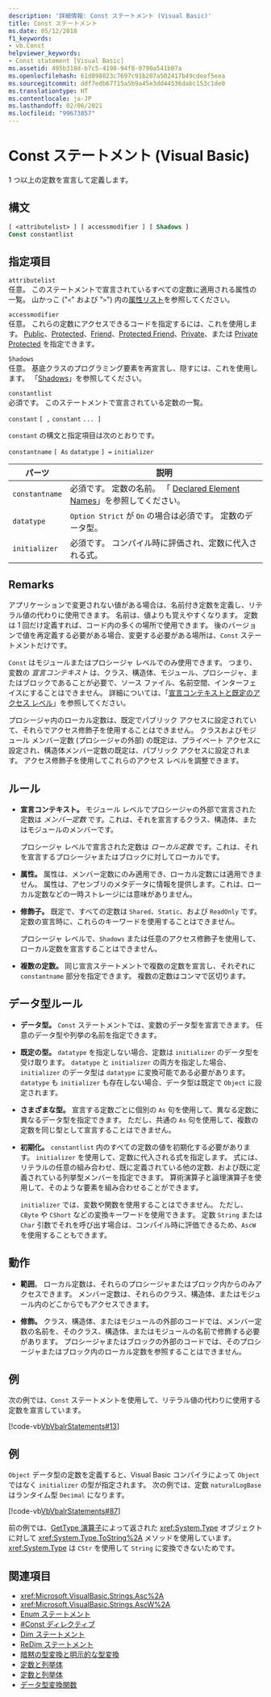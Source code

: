 ```yaml
---
description: '詳細情報: Const ステートメント (Visual Basic)'
title: Const ステートメント
ms.date: 05/12/2018
f1_keywords:
- vb.Const
helpviewer_keywords:
- Const statement [Visual Basic]
ms.assetid: 495b318d-b7c5-4198-94f8-0790a541b07a
ms.openlocfilehash: 61d898823c7697c91b207a502417b49cdeaf5eea
ms.sourcegitcommit: ddf7edb67715a5b9a45e3dd44536dabc153c1de0
ms.translationtype: HT
ms.contentlocale: ja-JP
ms.lasthandoff: 02/06/2021
ms.locfileid: "99673857"
---
```

# <a name="const-statement-visual-basic"></a>Const ステートメント (Visual Basic)

1 つ以上の定数を宣言して定義します。

## <a name="syntax"></a>構文

```vb
[ <attributelist> ] [ accessmodifier ] [ Shadows ]
Const constantlist
```

## <a name="parts"></a>指定項目

`attributelist`  
任意。 このステートメントで宣言されているすべての定数に適用される属性の一覧。 山かっこ ("`<`" および "`>`") 内の[属性リスト](attribute-list.md)を参照してください。

`accessmodifier`  
任意。 これらの定数にアクセスできるコードを指定するには、これを使用します。 [Public](../modifiers/public.md)、[Protected](../modifiers/protected.md)、[Friend](../modifiers/friend.md)、[Protected Friend](../modifiers/protected-friend.md)、[Private](../modifiers/private.md)、または [Private Protected](../modifiers/private-protected.md) を指定できます。

`Shadows`  
任意。 基底クラスのプログラミング要素を再宣言し、隠すには、これを使用します。 「[Shadows](../modifiers/shadows.md)」を参照してください。

`constantlist`  
必須です。 このステートメントで宣言されている定数の一覧。

`constant` `[ ,` `constant` `... ]`

`constant` の構文と指定項目は次のとおりです。

`constantname` `[ As` `datatype` `] =` `initializer`

|パーツ|説明|
|----------|-----------------|
|`constantname`|必須です。 定数の名前。 「 [Declared Element Names](../../programming-guide/language-features/declared-elements/declared-element-names.md)」を参照してください。|
|`datatype`|`Option Strict` が `On` の場合は必須です。 定数のデータ型。|
|`initializer`|必須です。 コンパイル時に評価され、定数に代入される式。|

## <a name="remarks"></a>Remarks

アプリケーションで変更されない値がある場合は、名前付き定数を定義し、リテラル値の代わりに使用できます。 名前は、値よりも覚えやすくなります。 定数は 1 回だけ定義すれば、コード内の多くの場所で使用できます。 後のバージョンで値を再定義する必要がある場合、変更する必要がある場所は、`Const` ステートメントだけです。

`Const` はモジュールまたはプロシージャ レベルでのみ使用できます。 つまり、変数の *宣言コンテキスト* は、クラス、構造体、モジュール、プロシージャ、またはブロックであることが必要で、ソース ファイル、名前空間、インターフェイスにすることはできません。 詳細については、「[宣言コンテキストと既定のアクセス レベル](declaration-contexts-and-default-access-levels.md)」を参照してください。

プロシージャ内のローカル定数は、既定でパブリック アクセスに設定されていて、それらでアクセス修飾子を使用することはできません。 クラスおよびモジュール メンバー定数 (プロシージャの外部) の既定は、プライベート アクセスに設定され、構造体メンバー定数の既定は、パブリック アクセスに設定されます。 アクセス修飾子を使用してこれらのアクセス レベルを調整できます。

## <a name="rules"></a>ルール

- **宣言コンテキスト。** モジュール レベルでプロシージャの外部で宣言された定数は *メンバー定数* です。これは、それを宣言するクラス、構造体、またはモジュールのメンバーです。

  プロシージャ レベルで宣言された定数は *ローカル定数* です。これは、それを宣言するプロシージャまたはブロックに対してローカルです。

- **属性。** 属性は、メンバー定数にのみ適用でき、ローカル定数には適用できません。 属性は、アセンブリのメタデータに情報を提供します。これは、ローカル定数などの一時ストレージには意味がありません。

- **修飾子。** 既定で、すべての定数は `Shared`、`Static`、および `ReadOnly` です。 定数の宣言時に、これらのキーワードを使用することはできません。

  プロシージャ レベルで、`Shadows` または任意のアクセス修飾子を使用して、ローカル定数を宣言することはできません。

- **複数の定数。** 同じ宣言ステートメントで複数の定数を宣言し、それぞれに `constantname` 部分を指定できます。 複数の定数はコンマで区切ります。

## <a name="data-type-rules"></a>データ型ルール

- **データ型。** `Const` ステートメントでは、変数のデータ型を宣言できます。 任意のデータ型や列挙の名前を指定できます。

- **既定の型。** `datatype` を指定しない場合、定数は `initializer` のデータ型を受け取ります。 `datatype` と `initializer` の両方を指定した場合、`initializer` のデータ型は `datatype` に変換可能である必要があります。 `datatype` も `initializer` も存在しない場合、データ型は既定で `Object` に設定されます。

- **さまざまな型。** 宣言する定数ごとに個別の `As` 句を使用して、異なる定数に異なるデータ型を指定できます。 ただし、共通の `As` 句を使用して、複数の定数を同じ型として宣言することはできません。

- **初期化。** `constantlist` 内のすべての定数の値を初期化する必要があります。 `initializer` を使用して、定数に代入される式を指定します。 式には、リテラルの任意の組み合わせ、既に定義されている他の定数、および既に定義されている列挙型メンバーを指定できます。 算術演算子と論理演算子を使用して、そのような要素を組み合わせることができます。

  `initializer` では、変数や関数を使用することはできません。 ただし、`CByte` や `CShort` などの変換キーワードを使用できます。 定数 `String` または `Char` 引数でそれを呼び出す場合は、コンパイル時に評価できるため、`AscW` を使用することもできます。

## <a name="behavior"></a>動作

- **範囲**。 ローカル定数は、それらのプロシージャまたはブロック内からのみアクセスできます。 メンバー定数は、それらのクラス、構造体、またはモジュール内のどこからでもアクセスできます。

- **修飾。** クラス、構造体、またはモジュールの外部のコードでは、メンバー定数の名前を、そのクラス、構造体、またはモジュールの名前で修飾する必要があります。 プロシージャまたはブロックの外部のコードでは、そのプロシージャまたはブロック内のローカル定数を参照することはできません。

## <a name="example"></a>例

次の例では、`Const` ステートメントを使用して、リテラル値の代わりに使用する定数を宣言しています。

[!code-vb[VbVbalrStatements#13](~/samples/snippets/visualbasic/VS_Snippets_VBCSharp/VbVbalrStatements/VB/Class1.vb#13)]

## <a name="example"></a>例

`Object` データ型の定数を定義すると、Visual Basic コンパイラによって `Object` ではなく `initializer` の型が指定されます。 次の例では、定数 `naturalLogBase` はランタイム型 `Decimal` になります。

[!code-vb[VbVbalrStatements#87](~/samples/snippets/visualbasic/VS_Snippets_VBCSharp/VbVbalrStatements/VB/Class1.vb#87)]

前の例では、[GetType 演算子](../operators/gettype-operator.md)によって返された <xref:System.Type> オブジェクトに対して <xref:System.Type.ToString%2A> メソッドを使用しています。<xref:System.Type> は `CStr` を使用して `String` に変換できないためです。

## <a name="see-also"></a>関連項目

- <xref:Microsoft.VisualBasic.Strings.Asc%2A>
- <xref:Microsoft.VisualBasic.Strings.AscW%2A>
- [Enum ステートメント](enum-statement.md)
- [#Const ディレクティブ](../directives/const-directive.md)
- [Dim ステートメント](dim-statement.md)
- [ReDim ステートメント](redim-statement.md)
- [暗黙の型変換と明示的な型変換](../../programming-guide/language-features/data-types/implicit-and-explicit-conversions.md)
- [定数と列挙体](../../programming-guide/language-features/constants-enums/index.md)
- [定数と列挙体](../constants-and-enumerations.md)
- [データ型変換関数](../functions/type-conversion-functions.md)
